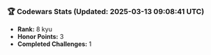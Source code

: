 ### 🏆 Codewars Stats (Updated: 2025-03-13 09:08:41 UTC)

- **Rank:** 8 kyu
- **Honor Points:** 3
- **Completed Challenges:** 1
